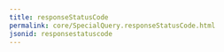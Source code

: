 ```yaml
---
title: responseStatusCode
permalink: core/SpecialQuery.responseStatusCode.html
jsonid: responsestatuscode
---
```

